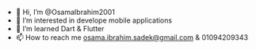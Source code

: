 - 👋 Hi, I’m @OsamaIbrahim2001
- 👀 I’m interested in develope mobile applications
- 🌱  I’m learned Dart & Flutter 
- 📫 How to reach me osama.ibrahim.sadek@gmail.com & 01094209343

<!---
OsamaIbrahim2001/OsamaIbrahim2001 is a ✨ special ✨ repository because its `README.md` (this file) appears on your GitHub profile.
You can click the Preview link to take a look at your changes.
--->
